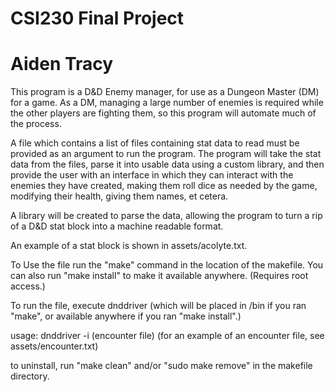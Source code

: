 # CSI230 Final Project
# Aiden Tracy
This program is a D&D Enemy manager, for use as a Dungeon Master (DM) for a game.
As a DM, managing a large number of enemies is required while the other players are fighting them, so this program will automate much of the process.
 
A file which contains a list of files containing stat data to read must be provided as an argument to run the program. 
The program will take the stat data from the files, parse it into usable data using a custom library, and then provide the user 
with an interface in which they can interact with the enemies they have created, making them roll dice as needed by the game, 
modifying their health, giving them names, et cetera.

A  library will be created to parse the data, 
allowing the program to turn a rip of a D&D stat block into a machine readable format. 

An example of a stat block is shown in assets/acolyte.txt. 

To Use the file run the "make" command in the location of the makefile.
You can also run "make install" to make it available anywhere. (Requires root access.)

To run the file, execute dnddriver (which will be placed in /bin if you ran "make", or available anywhere if you ran "make install".)

usage: dnddriver -i (encounter file)
(for an example of an encounter file, see assets/encounter.txt)

to uninstall, run "make clean" and/or "sudo make remove" in the makefile directory.
